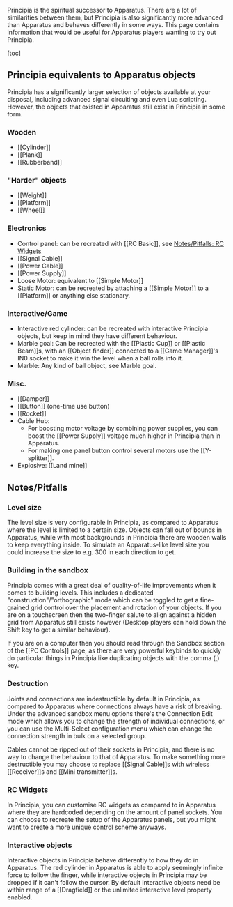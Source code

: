 Principia is the spiritual successor to Apparatus. There are a lot of similarities between them, but Principia is also significantly more advanced than Apparatus and behaves differently in some ways. This page contains information that would be useful for Apparatus players wanting to try out Principia.

[toc]

## Principia equivalents to Apparatus objects
Principia has a significantly larger selection of objects available at your disposal, including advanced signal circuiting and even Lua scripting. However, the objects that existed in Apparatus still exist in Principia in some form.

### Wooden
- [[Cylinder]]
- [[Plank]]
- [[Rubberband]]

### "Harder" objects
- [[Weight]]
- [[Platform]]
- [[Wheel]]

### Electronics
- Control panel: can be recreated with [[RC Basic]], see [Notes/Pitfalls: RC Widgets](#rc-widgets)
- [[Signal Cable]]
- [[Power Cable]]
- [[Power Supply]]
- Loose Motor: equivalent to [[Simple Motor]]
- Static Motor: can be recreated by attaching a [[Simple Motor]] to a [[Platform]] or anything else stationary.

### Interactive/Game
- Interactive red cylinder: can be recreated with interactive Principia objects, but keep in mind they have different behaviour.
- Marble goal: Can be recreated with the [[Plastic Cup]] or [[Plastic Beam]]s, with an [[Object finder]] connected to a [[Game Manager]]'s IN0 socket to make it win the level when a ball rolls into it.
- Marble: Any kind of ball object, see Marble goal.

### Misc.
- [[Damper]]
- [[Button]] (one-time use button)
- [[Rocket]]
- Cable Hub:
  - For boosting motor voltage by combining power supplies, you can boost the [[Power Supply]] voltage much higher in Principia than in Apparatus.
  - For making one panel button control several motors use the [[Y-splitter]].
- Explosive: [[Land mine]]

## Notes/Pitfalls

### Level size
The level size is very configurable in Principia, as compared to Apparatus where the level is limited to a certain size. Objects can fall out of bounds in Apparatus, while with most backgrounds in Principia there are wooden walls to keep everything inside. To simulate an Apparatus-like level size you could increase the size to e.g. 300 in each direction to get.

### Building in the sandbox
Principia comes with a great deal of quality-of-life improvements when it comes to building levels. This includes a dedicated "construction"/"orthographic" mode which can be toggled to get a fine-grained grid control over the placement and rotation of your objects. If you are on a touchscreen then the two-finger salute to align against a hidden grid from Apparatus still exists however (Desktop players can hold down the Shift key to get a similar behaviour).

If you are on a computer then you should read through the Sandbox section of the [[PC Controls]] page, as there are very powerful keybinds to quickly do particular things in Principia like duplicating objects with the comma (,) key.

### Destruction
Joints and connections are indestructible by default in Principia, as compared to Apparatus where connections always have a risk of breaking. Under the advanced sandbox menu options there's the Connection Edit mode which allows you to change the strength of individual connections, or you can use the Multi-Select configuration menu which can change the connection strength in bulk on a selected group.

Cables cannot be ripped out of their sockets in Principia, and there is no way to change the behaviour to that of Apparatus. To make something more destructible you may choose to replace [[Signal Cable]]s with wireless [[Receiver]]s and [[Mini transmitter]]s.

### RC Widgets
In Principia, you can customise RC widgets as compared to in Apparatus where they are hardcoded depending on the amount of panel sockets. You can choose to recreate the setup of the Apparatus panels, but you might want to create a more unique control scheme anyways.

### Interactive objects
Interactive objects in Principia behave differently to how they do in Apparatus. The red cylinder in Apparatus is able to apply seemingly infinite force to follow the finger, while interactive objects in Principia may be dropped if it can't follow the cursor. By default interactive objects need be within range of a [[Dragfield]] or the unlimited interactive level property enabled.
